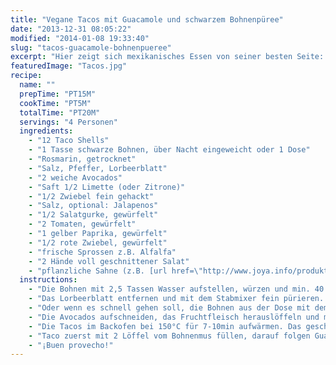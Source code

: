 ```yaml
---
title: "Vegane Tacos mit Guacamole und schwarzem Bohnenpüree"
date: "2013-12-31 08:05:22"
modified: "2014-01-08 19:33:40"
slug: "tacos-guacamole-bohnenpueree"
excerpt: "Hier zeigt sich mexikanisches Essen von seiner besten Seite: Mais-Tacos vollgefüllt mit Frijoles und Guacamole, dazu eine Menge frisches knackiges Gemüse und obendrauf noch etwas Crema!"
featuredImage: "Tacos.jpg"
recipe:
  name: ""
  prepTime: "PT15M"
  cookTime: "PT5M"
  totalTime: "PT20M"
  servings: "4 Personen"
  ingredients:
    - "12 Taco Shells"
    - "1 Tasse schwarze Bohnen, über Nacht eingeweicht oder 1 Dose"
    - "Rosmarin, getrocknet"
    - "Salz, Pfeffer, Lorbeerblatt"
    - "2 weiche Avocados"
    - "Saft 1/2 Limette (oder Zitrone)"
    - "1/2 Zwiebel fein gehackt"
    - "Salz, optional: Jalapenos"
    - "1/2 Salatgurke, gewürfelt"
    - "2 Tomaten, gewürfelt"
    - "1 gelber Paprika, gewürfelt"
    - "1/2 rote Zwiebel, gewürfelt"
    - "frische Sprossen z.B. Alfalfa"
    - "2 Hände voll geschnittener Salat"
    - "pflanzliche Sahne (z.B. [url href=\"http://www.joya.info/produkte/?tx_hcmjoyaproducts_pi1%5BshowUid%5D=19&tx_hcmjoyaproducts_pi1%5BcatUid%5D=5&cHash=8c02a5369444577d8d39b174839e49e0\" target=\"_blank\"]Joya Finesse[/url])"
  instructions:
    - "Die Bohnen mit 2,5 Tassen Wasser aufstellen, würzen und min. 40 min köcheln lassen. Wenn nötig Wasser nachgießen."
    - "Das Lorbeerblatt entfernen und mit dem Stabmixer fein pürieren. Ev. etwas Wasser dazugeben, damit es nicht zu trocken ist."
    - "Oder wenn es schnell gehen soll, die Bohnen aus der Dose mit dem Stabmixer pürieren, würzen und aufwärmen."
    - "Die Avocados aufschneiden, das Fruchtfleisch herauslöffeln und mit einer Gabel fein zerdrücken. Mit den restlichen Zutaten vermischen und kühl stellen."
    - "Die Tacos im Backofen bei 150°C für 7-10min aufwärmen. Das geschnittene Gemüse außer den Salat in einer Schüssel mischen und salzen."
    - "Taco zuerst mit 2 Löffel vom Bohnenmus füllen, darauf folgen Guacamole, Salat, Gemüse und obendrauf kommt noch etwas von der Sahne."
    - "¡Buen provecho!"
---
```


